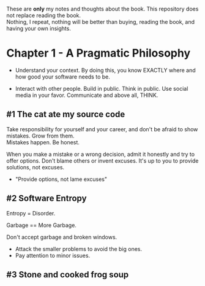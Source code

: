 These are **only** my notes and thoughts about the book. This repository does not replace reading the book.  
Nothing, I repeat, nothing will be better than buying, reading the book, and having your own insights.



# **Chapter 1 - A Pragmatic Philosophy**
-   Understand your context. By doing this, you know EXACTLY where and how good your software needs to be.

-   Interact with other people. Build in public. Think in public. Use social media in your favor. Communicate and above all, THINK.

#1 The cat ate my source code
-
Take responsibility for yourself and your career, and don't be afraid to show mistakes. Grow from them.  
Mistakes happen. Be honest.

When you make a mistake or a wrong decision, admit it honestly and try to offer options. Don't blame others or invent excuses. It's up to you to provide solutions, not excuses.

- "Provide options, not lame excuses"

#2  Software Entropy
-
Entropy = Disorder.

Garbage == More Garbage. 

Don't accept garbage and broken windows.
- Attack the smaller problems to avoid the big ones. 
- Pay attention to minor issues.

#3 Stone and cooked frog soup
-
